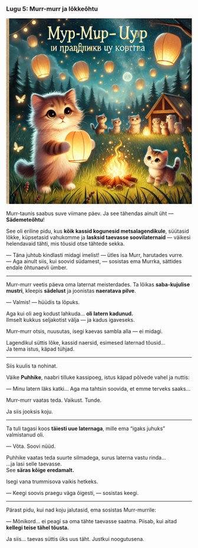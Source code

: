 ### **Lugu 5: Murr-murr ja lõkkeõhtu**  

![story-5](../../_assets/img/story-5.webp)

Murr-taunis saabus suve viimane päev. Ja see tähendas ainult üht — **Sädemeteõhtu**!

See oli eriline pidu, kus **kõik kassid kogunesid metsalagendikule**, süütasid lõkke, küpsetasid vahukomme ja **lasksid taevasse soovilaternaid** — väikesi helendavaid tähti, mis tõusid otse tähtede sekka.

— Täna juhtub kindlasti midagi imelist! — ütles isa Murr, harutades vurre.  
— Aga ainult siis, kui soovid südamest, — sosistas ema Murrka, sättides endale õhtunaevli ümber.

---

Murr-murr veetis päeva oma laternat meisterdades. Ta lõikas **saba-kujulise mustri**, kleepis **sädelust** ja joonistas **naeratava pilve**.

— Valmis! — hüüdis ta lõpuks.

Aga kui oli aeg kodust lahkuda… **oli latern kadunud.**  
Ilmselt kukkus seljakotist välja — ja kadus igaveseks.

Murr-murr otsis, nuusutas, isegi kaevas sambla alla — ei midagi.

Lagendikul süttis lõke, kassid naersid, esimesed laternad tõusid…  
Ja tema istus, käpad tühjad.

---

Siis kuulis ta nohinat.

Väike **Puhhike**, naabri tilluke kassipoeg, istus käpad põlvede vahel ja nuttis:

— Minu latern läks katki… Aga ma tahtsin soovida, et emme terveks saaks…

Murr-murr vaatas teda. Vaikust. Tunde.

Ja siis jooksis koju.

---

Ta tuli tagasi koos **täiesti uue laternaga**, mille ema “igaks juhuks” valmistanud oli.

— Võta. Soovi nüüd.

Puhhike vaatas teda suurte silmadega, surus laterna vastu rinda…  
…ja lasi selle taevasse.  
See **säras kõige eredamalt.**

Isegi vana trummisova vaikis hetkeks.

— Keegi soovis praegu väga õigesti, — sosistas keegi.

---

Pärast pidu, kui nad koju jalutasid, ema sosistas Murr-murrile:

— Mõnikord… ei peagi sa oma tähte taevasse saatma. Piisab, kui aitad **kellegi teise tähel tõusta.**

Ja siis… taevas süttis üks uus täht. Justkui noogutusena.
